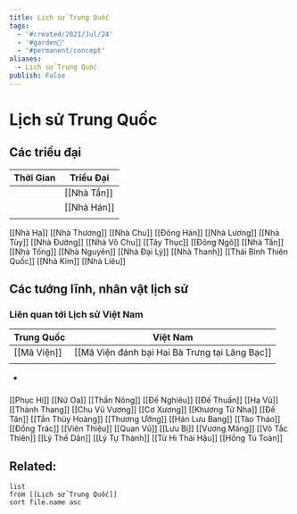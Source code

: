 ```yaml
---
title: Lịch sử Trung Quốc
tags:
  - '#created/2021/Jul/24'
  - '#garden🏡'
  - '#permanent/concept'
aliases:
  - Lịch sử Trung Quốc
publish: False
---
```

# Lịch sử Trung Quốc

## Các triều đại
| Thời Gian | Triều Đại   |
| --------- | ----------- |
|           | [[Nhà Tần]] |
|           | [[Nhà Hán]] |
|           |             |

[[Nhà Hạ]]
[[Nhà Thương]]
[[Nhà Chu]]
[[Đông Hán]]
[[Nhà Lương]]
[[Nhà Tùy]]
[[Nhà Đường]]
[[Nhà Võ Chu]]
[[Tây Thục]]
[[Đông Ngô]]
[[Nhà Tấn]]
[[Nhà Tống]]
[[Nhà Nguyên]]
[[Nhà Đại Lý]]
[[Nhà Thanh]]
[[Thái Bình Thiên Quốc]]
[[Nhà Kim]]
[[Nhà Liêu]]

## Các tướng lĩnh, nhân vật lịch sử
### Liên quan tới Lịch sử Việt Nam
| Trung Quốc  | Việt Nam                                       |
| ----------- | ---------------------------------------------- |
| [[Mã Viện]] | [[Mã Viện đánh bại Hai Bà Trưng tại Lãng Bạc]] |
|             |                                                |
- 
###
[[Phục Hi]]
[[Nữ Oa]]
[[Thần Nông]]
[[Đế Nghiêu]]
[[Đế Thuấn]]
[[Hạ Vũ]]
[[Thành Thang]]
[[Chu Vũ Vương]]
[[Cơ Xương]]
[[Khương Tử Nha]]
[[Đế Tân]]
[[Tần Thủy Hoàng]]
[[Thương Ưởng]]
[[Hán Lưu Bang]]
[[Tào Tháo]]
[[Đổng Trác]]
[[Viên Thiệu]]
[[Quan Vũ]]
[[Lưu Bị]]
[[Vương Mãng]]
[[Võ Tắc Thiên]]
[[Lý Thế Dân]]
[[Lý Tự Thành]]
[[Từ Hi Thái Hậu]]
[[Hồng Tú Toàn]]

## Related:
```dataview
list
from [[Lịch sử Trung Quốc]]
sort file.name asc
```
